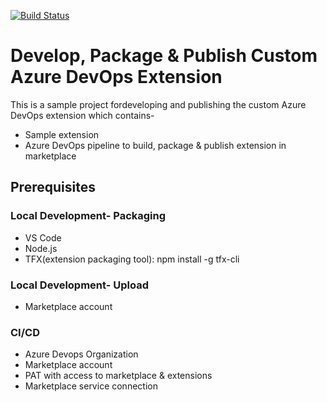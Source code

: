 [![Build Status](https://dev.azure.com/bahrinipun/demo-azuredevops-extension/_apis/build/status/build-package-publish-extension?branchName=main)](https://dev.azure.com/bahrinipun/demo-azuredevops-extension/_build/latest?definitionId=60&branchName=main)

# Develop, Package & Publish Custom Azure DevOps Extension
This is a sample project fordeveloping and publishing the custom Azure DevOps extension which contains-
- Sample extension 
- Azure DevOps pipeline to build, package & publish extension in marketplace

## Prerequisites
### Local Development- Packaging
- VS Code
- Node.js 
- TFX(extension packaging tool): npm install -g tfx-cli

### Local Development- Upload
- Marketplace account

### CI/CD
- Azure Devops Organization
- Marketplace account
- PAT with access to marketplace & extensions
- Marketplace service connection
